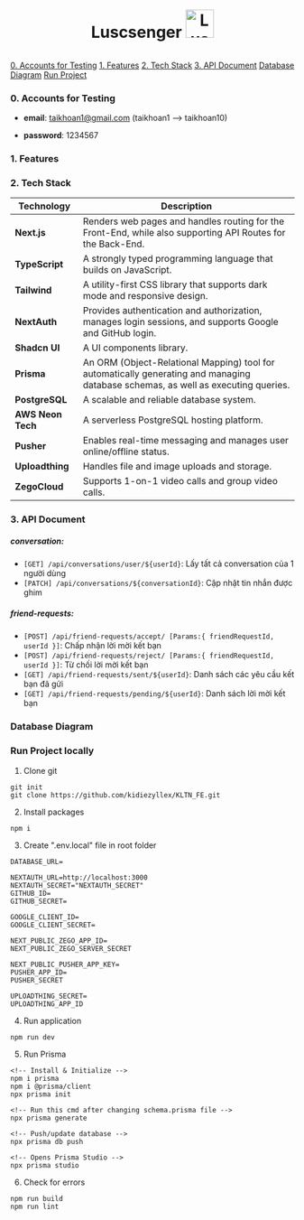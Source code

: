 <div style="display: flex; flex-direction: column; align-items: center; justify-content: center; text-align: center; margin: 0;">
    <h1>Luscsenger <img src="https://res.cloudinary.com/drqbhj6ft/image/upload/v1736248592/learning-webdev-blog/portfolio/3_huctrt.jpg" alt="Luscsenger" height="50"></h1>
</div>

[0. Accounts for Testing](#0-accounts-for-testing)
[1. Features](#1-features)
[2. Tech Stack](#2-tech-stack)
[3. API Document](#3-api-document)
[Database Diagram](#database-diagram)
[Run Project](#run-project)

### 0. Accounts for Testing

- **email**: taikhoan1@gmail.com (taikhoan1 --> taikhoan10)

- **password**: 1234567

### 1. Features

### 2. Tech Stack
| **Technology**    | **Description**                                                                                                                   |
| ----------------- | --------------------------------------------------------------------------------------------------------------------------------- |
| **Next.js**       | Renders web pages and handles routing for the Front-End, while also supporting API Routes for the Back-End.                       |
| **TypeScript**    | A strongly typed programming language that builds on JavaScript.                                                                  |
| **Tailwind**      | A utility-first CSS library that supports dark mode and responsive design.                                                        |
| **NextAuth**      | Provides authentication and authorization, manages login sessions, and supports Google and GitHub login.                          |
| **Shadcn UI**     | A UI components library.                                                                                                          |
| **Prisma**        | An ORM (Object-Relational Mapping) tool for automatically generating and managing database schemas, as well as executing queries. |
| **PostgreSQL**    | A scalable and reliable database system.                                                                                          |
| **AWS Neon Tech** | A serverless PostgreSQL hosting platform.                                                                                         |
| **Pusher**        | Enables real-time messaging and manages user online/offline status.                                                               |
| **Uploadthing**   | Handles file and image uploads and storage.                                                                                       |
| **ZegoCloud**     | Supports 1-on-1 video calls and group video calls.                                                                                |

### 3. API Document

##### conversation:

- `[GET] /api/conversations/user/${userId}`: Lấy tất cả conversation của 1 người dùng
- `[PATCH] /api/conversations/${conversationId}`: Cập nhật tin nhắn được ghim

##### friend-requests:

- `[POST] /api/friend-requests/accept/ [Params:{ friendRequestId, userId }]`: Chấp nhận lời mời kết bạn
- `[POST] /api/friend-requests/reject/ [Params:{ friendRequestId, userId }]`: Từ chối lời mời kết bạn
- `[GET] /api/friend-requests/sent/${userId}`: Danh sách các yêu cầu kết bạn đã gửi
- `[GET] /api/friend-requests/pending/${userId}`: Danh sách lời mời kết bạn

### Database Diagram

### Run Project locally

1. Clone git

```
git init
git clone https://github.com/kidiezyllex/KLTN_FE.git
```

2. Install packages

```
npm i
```

3. Create ".env.local" file in root folder

```
DATABASE_URL=

NEXTAUTH_URL=http://localhost:3000
NEXTAUTH_SECRET="NEXTAUTH_SECRET"
GITHUB_ID=
GITHUB_SECRET=

GOOGLE_CLIENT_ID=
GOOGLE_CLIENT_SECRET=

NEXT_PUBLIC_ZEGO_APP_ID=
NEXT_PUBLIC_ZEGO_SERVER_SECRET

NEXT_PUBLIC_PUSHER_APP_KEY=
PUSHER_APP_ID=
PUSHER_SECRET

UPLOADTHING_SECRET=
UPLOADTHING_APP_ID
```

4. Run application

```
npm run dev
```

5. Run Prisma

```
<!-- Install & Initialize -->
npm i prisma
npm i @prisma/client
npx prisma init

<!-- Run this cmd after changing schema.prisma file -->
npx prisma generate

<!-- Push/update database -->
npx prisma db push

<!-- Opens Prisma Studio -->
npx prisma studio
```

6. Check for errors

```
npm run build
npm run lint
```
